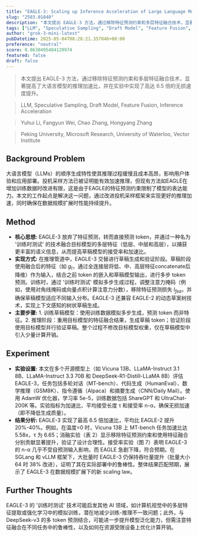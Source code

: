```yaml
---
title: "EAGLE-3: Scaling up Inference Acceleration of Large Language Models via Training-Time Test"
slug: "2503.01840"
description: "本文提出 EAGLE-3 方法，通过移除特征预测约束和多层特征融合技术，显著提高了大语言模型的推理加速比，并在实验中实现了高达 6.5 倍的无损速度提升。"
tags: ["LLM", "Speculative Sampling", "Draft Model", "Feature Fusion", "Inference Acceleration"]
author: "grok-3-mini-latest"
pubDatetime: 2025-05-04T08:28:21.357046+00:00
preference: "neutral"
score: 0.8630495484129974
featured: false
draft: false
---
```


> 本文提出 EAGLE-3 方法，通过移除特征预测约束和多层特征融合技术，显著提高了大语言模型的推理加速比，并在实验中实现了高达 6.5 倍的无损速度提升。

> LLM, Speculative Sampling, Draft Model, Feature Fusion, Inference Acceleration 

> Yuhui Li, Fangyun Wei, Chao Zhang, Hongyang Zhang

> Peking University, Microsoft Research, University of Waterloo, Vector Institute 

## Background Problem

大语言模型（LLMs）的顺序生成特性使其推理过程缓慢且成本高昂，影响用户体验和应用部署。投机采样方法已被证明能有效加速推理，但现有方法如EAGLE在增加训练数据时改进有限，这是由于EAGLE的特征预测约束限制了模型的表达能力。本文的工作起点是解决这一问题，通过改进投机采样框架来实现更好的推理加速，同时确保在数据规模扩展时性能持续提升。

## Method

* **核心思想:** EAGLE-3 放弃了特征预测，转而直接预测 token，并通过一种名为 '训练时测试' 的技术融合目标模型的多层特征（低层、中层和高层），以捕获更丰富的语义信息，从而提高草稿模型的接受率和加速比。
* **实现方式:** 在推理管道中，EAGLE-3 交替进行草稿生成和验证阶段。草稿阶段使用融合后的特征（如 $g_t$，通过全连接层将低、中、高层特征concatenate后降维）作为输入，结合之前 token 的嵌入和草稿模型输出，进行多步 token 预测。训练时，通过 '训练时测试' 模拟多步生成过程，调整注意力掩码（例如，使用对角线掩码或向量点积计算注意力分数），移除特征预测损失 $l_{fea}$，并确保草稿模型适应不同输入分布。EAGLE-3 还兼容 EAGLE-2 的动态草案树技术，实现上下文感知的树状草稿生成。
* **主要步骤:** 1. 训练草稿模型：使用训练数据模拟多步生成，预测 token 而非特征。2. 推理阶段：重用目标模型的特征融合结果，生成草稿 token；验证阶段使用目标模型并行验证草稿。整个过程不修改目标模型权重，仅在草稿模型中引入少量计算开销。

## Experiment

* **实验设置:** 本文在多个开源模型上（如 Vicuna 13B、LLaMA-Instruct 3.1 8B、LLaMA-Instruct 3.3 70B 和 DeepSeek-R1-Distill-LLaMA 8B）评估 EAGLE-3，任务包括多轮对话（MT-bench）、代码生成（HumanEval）、数学推理（GSM8K）、指令遵循（Alpaca）和摘要生成（CNN/Daily Mail）。使用 AdamW 优化器，学习率 5e-5，训练数据包括 ShareGPT 和 UltraChat-200K 等。实验指标为加速比、平均接受长度 τ 和接受率 n-α，确保无损加速（即不降低生成质量）。
* **结果分析:** EAGLE-3 实现了最高 6.5 倍加速比，平均比 EAGLE-2 提升 20%-40%。例如，在温度=0 时，Vicuna 13B 上 MT-bench 任务加速比达 5.58x，τ 为 6.65；消融实验（表 2）显示移除特征预测约束和使用特征融合分别贡献显著提升，验证了设计合理性。接受率实验（图 7）表明 EAGLE-3 的 n-α 几乎不受自预测输入影响，而 EAGLE 急剧下降，符合预期。在 SGLang 和 vLLM 框架下，大批量时 EAGLE-3 仍保持吞吐量提升（批量大小 64 时 38% 改进），证明了其在实际部署中的鲁棒性。整体结果匹配预期，展示了 EAGLE-3 在数据规模扩展下的新 scaling law。

## Further Thoughts 

EAGLE-3 的 '训练时测试' 技术可能启发其他 AI 领域，如计算机视觉中的多层特征提取或强化学习中的模拟训练，潜在地减少训练-推理不一致问题；此外，与 DeepSeek-v3 的多 token 预测结合，可能进一步提升模型泛化能力，但需注意特征融合在不同任务中的鲁棒性，以及如何在资源受限设备上优化计算开销。